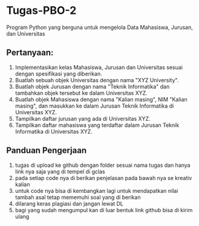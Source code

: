# Tugas-PBO-2
Program Python yang berguna untuk mengelola Data Mahasiswa, Jurusan, dan Universitas

## Pertanyaan:
1. Implementasikan kelas Mahasiswa, Jurusan dan Universitas sesuai dengan spesifikasi yang diberikan.
2. Buatlah sebuah objek Universitas dengan nama "XYZ University".
3. Buatlah objek Jurusan dengan nama "Teknik Informatika" dan tambahkan objek tersebut ke dalam Universitas XYZ.
4. Buatlah objek Mahasiswa dengan nama "Kalian masing", NIM "Kalian masing", dan masukkan ke dalam Jurusan Teknik Informatika di Universitas XYZ.
5. Tampilkan daftar jurusan yang ada di Universitas XYZ.
6. Tampilkan daftar mahasiswa yang terdaftar dalam Jurusan Teknik Informatika di Universitas XYZ.

## Panduan Pengerjaan
1. tugas di upload ke github dengan folder sesuai nama tugas dan hanya link nya saja yang di tempel di gclas
2. pada setiap code nya di berikan penjelasan pada bawah nya se kreativ kalian
3. untuk code nya bisa di kembangkan lagi untuk mendapatkan nilai tambah asal tetap mememuhi soal yang di berikan
4. dilarang keras plagiasi dan jangan lewat DL
5. bagi yang sudah mengumpul kan di luar bentuk link github bisa di kirim ulang
